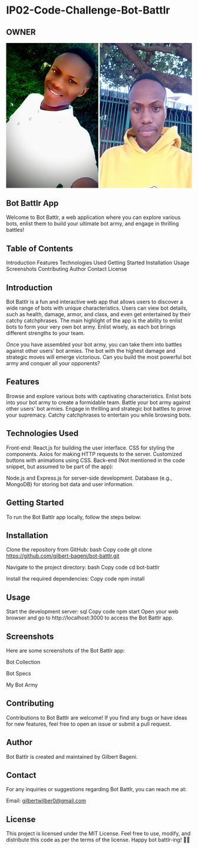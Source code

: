 # IP02-Code-Challenge-Bot-Battlr

## OWNER
<div style="display: flex; justify-content: space-between;">
  <img src="./images/IMG_20230205_111726_457~2_1.jpg" alt="Bot Battlr" width="250">
  <img src="./images/IMG_20230525_074346_888.jpg" alt="Bot Battlr" width="250">
</div>


## Bot Battlr App

Welcome to Bot Battlr, a web application where you can explore various bots, enlist them to build your ultimate bot army, and engage in thrilling battles!

## Table of Contents
Introduction
Features
Technologies Used
Getting Started
Installation
Usage
Screenshots
Contributing
Author
Contact
License

## Introduction
Bot Battlr is a fun and interactive web app that allows users to discover a wide range of bots with unique characteristics. Users can view bot details, such as health, damage, armor, and class, and even get entertained by their catchy catchphrases. The main highlight of the app is the ability to enlist bots to form your very own bot army. Enlist wisely, as each bot brings different strengths to your team.

Once you have assembled your bot army, you can take them into battles against other users' bot armies. The bot with the highest damage and strategic moves will emerge victorious. Can you build the most powerful bot army and conquer all your opponents?

## Features
Browse and explore various bots with captivating characteristics.
Enlist bots into your bot army to create a formidable team.
Battle your bot army against other users' bot armies.
Engage in thrilling and strategic bot battles to prove your supremacy.
Catchy catchphrases to entertain you while browsing bots.


## Technologies Used
Front-end:
React.js for building the user interface.
CSS for styling the components.
Axios for making HTTP requests to the server.
Customized buttons with animations using CSS.
Back-end (Not mentioned in the code snippet, but assumed to be part of the app):

Node.js and Express.js for server-side development.
Database (e.g., MongoDB) for storing bot data and user information.


## Getting Started
To run the Bot Battlr app locally, follow the steps below:

## Installation
Clone the repository from GitHub:
bash
Copy code
git clone https://github.com/gilbert-bageni/bot-battlr.git

Navigate to the project directory:
bash
Copy code
cd bot-battlr

Install the required dependencies:
Copy code
npm install


## Usage
Start the development server:
sql
Copy code
npm start
Open your web browser and go to http://localhost:3000 to access the Bot Battlr app.


## Screenshots
Here are some screenshots of the Bot Battlr app:

Bot Collection

Bot Specs

My Bot Army

## Contributing
Contributions to Bot Battlr are welcome! If you find any bugs or have ideas for new features, feel free to open an issue or submit a pull request.

## Author
Bot Battlr is created and maintained by Gilbert Bageni.

## Contact
For any inquiries or suggestions regarding Bot Battlr, you can reach me at:

Email: gilbertwilber0@gmail.com


## License
This project is licensed under the MIT License. Feel free to use, modify, and distribute this code as per the terms of the license. Happy bot battlr-ing! 🤖🔥